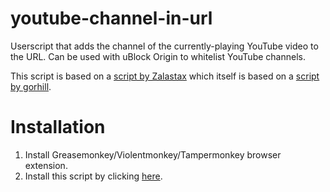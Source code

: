 # youtube-channel-in-url
Userscript that adds the channel of the currently-playing YouTube video to the URL. Can be used with uBlock Origin to whitelist YouTube channels.

This script is based on a [script by Zalastax](https://greasyfork.org/en/scripts/22308-youtube-whitelist-channels-in-ublock-origin) which itself is based on a [script by gorhill](https://greasyfork.org/en/scripts/13226-youtube-whitelist-channels-in-ublock-origin).

# Installation
1. Install Greasemonkey/Violentmonkey/Tampermonkey browser extension.
2. Install this script by clicking [here](https://github.com/fishstik/youtube-channel-in-url/raw/main/yt-chan-url.user.js).

